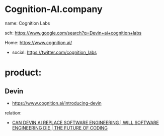 # Cognition-AI.company
name: Cognition Labs

sch: https://www.google.com/search?q=Devin+ai+cognition+labs

Home: https://www.cognition.ai/
- social: https://twitter.com/cognition_labs

# product:
## Devin
- https://www.cognition.ai/introducing-devin

relation:
- [CAN DEVIN AI REPLACE SOFTWARE ENGINEERING | WILL SOFTWARE ENGINEERING DIE | THE FUTURE OF CODING](https://youtu.be/Q2nJfK4SjS0)
